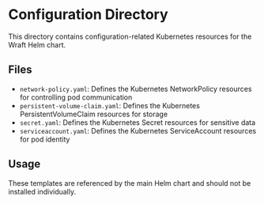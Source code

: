 # Configuration Directory

This directory contains configuration-related Kubernetes resources for the Wraft Helm chart.

## Files

- `network-policy.yaml`: Defines the Kubernetes NetworkPolicy resources for controlling pod communication
- `persistent-volume-claim.yaml`: Defines the Kubernetes PersistentVolumeClaim resources for storage
- `secret.yaml`: Defines the Kubernetes Secret resources for sensitive data
- `serviceaccount.yaml`: Defines the Kubernetes ServiceAccount resources for pod identity

## Usage

These templates are referenced by the main Helm chart and should not be installed individually. 
